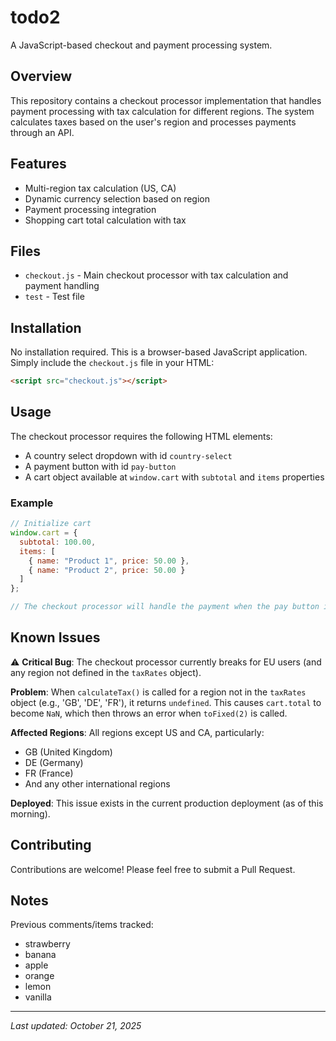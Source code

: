 # todo2

A JavaScript-based checkout and payment processing system.

## Overview

This repository contains a checkout processor implementation that handles payment processing with tax calculation for different regions. The system calculates taxes based on the user's region and processes payments through an API.

## Features

- Multi-region tax calculation (US, CA)
- Dynamic currency selection based on region
- Payment processing integration
- Shopping cart total calculation with tax

## Files

- `checkout.js` - Main checkout processor with tax calculation and payment handling
- `test` - Test file

## Installation

No installation required. This is a browser-based JavaScript application. Simply include the `checkout.js` file in your HTML:

```html
<script src="checkout.js"></script>
```

## Usage

The checkout processor requires the following HTML elements:
- A country select dropdown with id `country-select`
- A payment button with id `pay-button`
- A cart object available at `window.cart` with `subtotal` and `items` properties

### Example

```javascript
// Initialize cart
window.cart = {
  subtotal: 100.00,
  items: [
    { name: "Product 1", price: 50.00 },
    { name: "Product 2", price: 50.00 }
  ]
};

// The checkout processor will handle the payment when the pay button is clicked
```

## Known Issues

⚠️ **Critical Bug**: The checkout processor currently breaks for EU users (and any region not defined in the `taxRates` object).

**Problem**: When `calculateTax()` is called for a region not in the `taxRates` object (e.g., 'GB', 'DE', 'FR'), it returns `undefined`. This causes `cart.total` to become `NaN`, which then throws an error when `toFixed(2)` is called.

**Affected Regions**: All regions except US and CA, particularly:
- GB (United Kingdom)
- DE (Germany)
- FR (France)
- And any other international regions

**Deployed**: This issue exists in the current production deployment (as of this morning).

## Contributing

Contributions are welcome! Please feel free to submit a Pull Request.

## Notes

Previous comments/items tracked:
- strawberry
- banana
- apple
- orange
- lemon
- vanilla

---

*Last updated: October 21, 2025*
